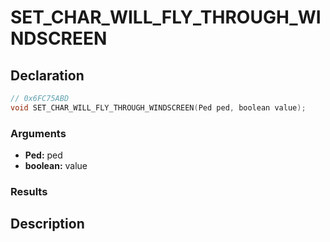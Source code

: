 # SET_CHAR_WILL_FLY_THROUGH_WINDSCREEN

## Declaration
```cpp
// 0x6FC75ABD
void SET_CHAR_WILL_FLY_THROUGH_WINDSCREEN(Ped ped, boolean value);
```

### Arguments
- **Ped:** ped
- **boolean:** value

### Results

## Description
